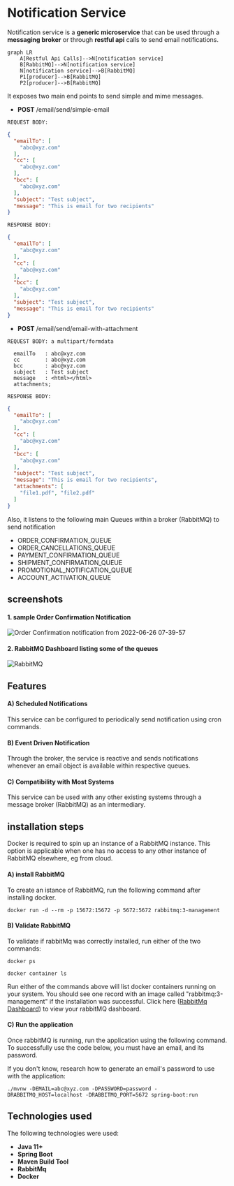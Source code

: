 # Notification Service

Notification service is a **generic microservice** that can be used through a **messaging broker** or through **restful
api** calls to send email notifications.

```mermaid
graph LR
    A[Restful Api Calls]-->N[notification service]
    B[RabbitMQ]-->N[notification service]
    N[notification service]-->B[RabbitMQ]
    P1[producer]-->B[RabbitMQ]
    P2[producer]-->B[RabbitMQ]
```

It exposes two main end points to send simple and mime messages.

- **POST** /email/send/simple-email

```text
REQUEST BODY:
```
```json
{
  "emailTo": [
    "abc@xyz.com"
  ],
  "cc": [
    "abc@xyz.com"
  ],
  "bcc": [
    "abc@xyz.com"
  ],
  "subject": "Test subject",
  "message": "This is email for two recipients"
}
```

```text
RESPONSE BODY:
```
```json
{
  "emailTo": [
    "abc@xyz.com"
  ],
  "cc": [
    "abc@xyz.com"
  ],
  "bcc": [
    "abc@xyz.com"
  ],
  "subject": "Test subject",
  "message": "This is email for two recipients"
}
```

- **POST** /email/send/email-with-attachment
```text
REQUEST BODY: a multipart/formdata
```
```
  emailTo   : abc@xyz.com
  cc        : abc@xyz.com
  bcc       : abc@xyz.com
  subject   : Test subject
  message   : <html></html>
  attachments;
```
```text
RESPONSE BODY:
```
```json
{
  "emailTo": [
    "abc@xyz.com"
  ],
  "cc": [
    "abc@xyz.com"
  ],
  "bcc": [
    "abc@xyz.com"
  ],
  "subject": "Test subject",
  "message": "This is email for two recipients",
  "attachments": [
    "file1.pdf", "file2.pdf"
  ]
}
```
Also, it listens to the following main Queues within a broker (RabbitMQ) to send notification

- ORDER_CONFIRMATION_QUEUE
- ORDER_CANCELLATIONS_QUEUE
- PAYMENT_CONFIRMATION_QUEUE
- SHIPMENT_CONFIRMATION_QUEUE
- PROMOTIONAL_NOTIFICATION_QUEUE
- ACCOUNT_ACTIVATION_QUEUE

## screenshots
#### 1. sample Order Confirmation Notification
![Order Confirmation notification from 2022-06-26 07-39-57](https://user-images.githubusercontent.com/35846675/175801824-c28f52f2-d896-495b-aaf7-b5b926f8214c.png)


#### 2. RabbitMQ Dashboard listing some of the queues
![RabbitMQ](https://user-images.githubusercontent.com/35846675/175801920-54f8219a-1c10-4312-b994-24a86f49b23d.png)



## Features

#### A) Scheduled Notifications

This service can be configured to periodically send notification using cron commands.

#### B) Event Driven Notification

Through the broker, the service is reactive and sends notifications whenever an email object is available within
respective queues.

#### C) Compatibility with Most Systems

This service can be used with any other existing systems through a message broker (RabbitMQ) as an intermediary.

## installation steps

Docker is required to spin up an instance of a RabbitMQ instance. This option is applicable when one has no access to
any other
instance of RabbitMQ elsewhere, eg from cloud.

#### A) install RabbitMQ

To create an istance of RabbitMQ, run the following command after installing docker.

```shell
docker run -d --rm -p 15672:15672 -p 5672:5672 rabbitmq:3-management
```

#### B) Validate RabbitMQ

To validate if rabbitMq was correctly installed, run either of the two commands:

```shell
docker ps
```

```shell
docker container ls
```

Run either of the commands above will list docker containers running on your system. You should see one record with
an image called "rabbitmq:3-management" if the installation was successful. Click here ([RabbitMq Dashboard](http://127.0.0.1:15672)) to view your rabbitMQ dashboard.



#### C) Run the application

Once rabbitMQ is running, run the application using the following command.
To successfully use the code below, you must have an email, and its password.

If you don't know, research how to generate an email's password to use with the application:

```shell
./mvnw -DEMAIL=abc@xyz.com -DPASSWORD=password -DRABBITMQ_HOST=localhost -DRABBITMQ_PORT=5672 spring-boot:run 
```

## Technologies used

The following technologies were used:

- **Java 11+**
- **Spring Boot**
- **Maven Build Tool**
- **RabbitMq**
- **Docker**
